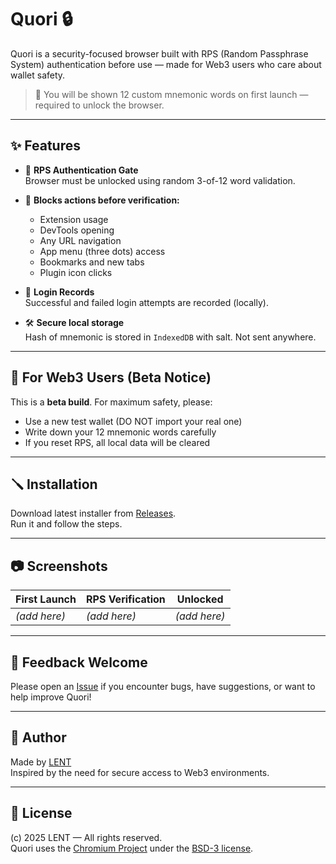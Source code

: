 
# Quori 🔒

Quori is a security-focused browser built with RPS (Random Passphrase System) authentication before use — made for Web3 users who care about wallet safety.

> 🧠 You will be shown 12 custom mnemonic words on first launch — required to unlock the browser.

---

## ✨ Features

- 🔐 **RPS Authentication Gate**  
  Browser must be unlocked using random 3-of-12 word validation.
  
- 🛑 **Blocks actions before verification:**  
  - Extension usage  
  - DevTools opening  
  - Any URL navigation  
  - App menu (three dots) access  
  - Bookmarks and new tabs  
  - Plugin icon clicks  

- 📜 **Login Records**  
  Successful and failed login attempts are recorded (locally).

- 🛠️ **Secure local storage**  
  Hash of mnemonic is stored in `IndexedDB` with salt. Not sent anywhere.

---

## 🧪 For Web3 Users (Beta Notice)

This is a **beta build**. For maximum safety, please:
- Use a new test wallet (DO NOT import your real one)
- Write down your 12 mnemonic words carefully
- If you reset RPS, all local data will be cleared

---

## 🪛 Installation

Download latest installer from [Releases](https://github.com/LENT4869/Quori/releases).  
Run it and follow the steps.

---

## 📷 Screenshots

| First Launch | RPS Verification | Unlocked |
| ------------ | ---------------- | -------- |
| *(add here)* | *(add here)*     | *(add here)* |

---

## 📣 Feedback Welcome

Please open an [Issue](https://github.com/LENT4869/Quori/issues) if you encounter bugs, have suggestions, or want to help improve Quori!

---

## 👤 Author

Made by [LENT](https://github.com/LENT4869)  
Inspired by the need for secure access to Web3 environments.

---

## 🪪 License

(c) 2025 LENT — All rights reserved.  
Quori uses the [Chromium Project](https://www.chromium.org/) under the [BSD-3 license](https://chromium.googlesource.com/chromium/src/+/main/LICENSE).

